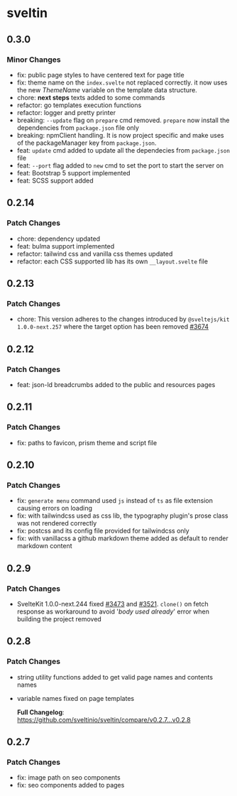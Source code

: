 # sveltin

## 0.3.0

### Minor Changes

- fix: public page styles to have centered text for page title
- fix: theme name on the `index.svelte` not replaced correctly. it now uses the new _ThemeName_ variable on the template data structure.
- chore: **next steps** texts added to some commands
- refactor: go templates execution functions
- refactor: logger and pretty printer
- breaking: `--update` flag on `prepare` cmd removed. `prepare` now install the dependencies from `package.json` file only
- breaking: npmClient handling. It is now project specific and make uses of the packageManager key from `package.json`.
- feat: `update` cmd added to update all the dependecies from `package.json` file
- feat: `--port` flag added to `new` cmd to set the port to start the server on
- feat: Bootstrap 5 support implemented
- feat: SCSS support added

## 0.2.14

### Patch Changes

- chore: dependency updated
- feat: bulma support implemented
- refactor: tailwind css and vanilla css themes updated
- refactor: each CSS supported lib has its own `__layout.svelte` file

## 0.2.13

### Patch Changes

- chore: This version adheres to the changes introduced by `@sveltejs/kit 1.0.0-next.257` where the target option has been removed [#3674](https://github.com/sveltejs/kit/pull/3674)

## 0.2.12

### Patch Changes

- feat: json-ld breadcrumbs added to the public and resources pages

## 0.2.11

### Patch Changes

- fix: paths to favicon, prism theme and script file

## 0.2.10

### Patch Changes

- fix: `generate menu` command used `js` instead of `ts` as file extension causing errors on loading
- fix: with tailwindcss used as css lib, the typography plugin's prose class was not rendered correctly
- fix: postcss and its config file provided for tailwindcss only
- fix: with vanillacss a github markdown theme added as default to render markdown content

## 0.2.9

### Patch Changes

- SvelteKit 1.0.0-next.244 fixed [#3473](https://github.com/sveltejs/kit/issues/3473) and [#3521](https://github.com/sveltejs/kit/pull/3521). `clone()` on fetch response as workaround to avoid '_body used already_' error when building the project removed

## 0.2.8

### Patch Changes

- string utility functions added to get valid page names and contents names
- variable names fixed on page templates

  **Full Changelog**: https://github.com/sveltinio/sveltin/compare/v0.2.7...v0.2.8

## 0.2.7

### Patch Changes

- fix: image path on seo components
- fix: seo components added to pages
